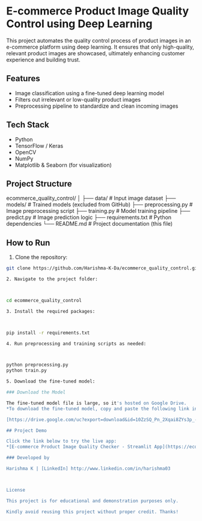 # E-commerce Product Image Quality Control using Deep Learning

This project automates the quality control process of product images in an e-commerce platform using deep learning. It ensures that only high-quality, relevant product images are showcased, ultimately enhancing customer experience and building trust.

## Features

- Image classification using a fine-tuned deep learning model
- Filters out irrelevant or low-quality product images
- Preprocessing pipeline to standardize and clean incoming images

## Tech Stack

- Python
- TensorFlow / Keras
- OpenCV
- NumPy 
- Matplotlib & Seaborn (for visualization)

## Project Structure

ecommerce_quality_control/ │ ├── data/                  # Input image dataset ├── models/                # Trained models (excluded from GitHub) ├── preprocessing.py       # Image preprocessing script ├── training.py            # Model training pipeline ├── predict.py             # Image prediction logic ├── requirements.txt       # Python dependencies └── README.md              # Project documentation (this file)

## How to Run

1. Clone the repository:

```bash
git clone https://github.com/Harishma-K-Da/ecommerce_quality_control.git

2. Navigate to the project folder:



cd ecommerce_quality_control

3. Install the required packages:



pip install -r requirements.txt

4. Run preprocessing and training scripts as needed:



python preprocessing.py
python train.py

5. Download the fine-tuned model:

### Download the Model

The fine-tuned model file is large, so it's hosted on Google Drive.  
*To download the fine-tuned model, copy and paste the following link into your browser:*

[https://drive.google.com/uc?export=download&id=10ZzSQ_Pn_2Xqai8ZYs3p_-YRqmO6JlB]

## Project Demo

Click the link below to try the live app:
*[E-commerce Product Image Quality Checker - Streamlit App](https://ecommercequalitycontrol-3d45tvcczgznr2mqqvrjvt.streamlit.app/)

### Developed by

Harishma K | [LinkedIn] http://www.linkedin.com/in/harishma03



License

This project is for educational and demonstration purposes only.

Kindly avoid reusing this project without proper credit. Thanks!